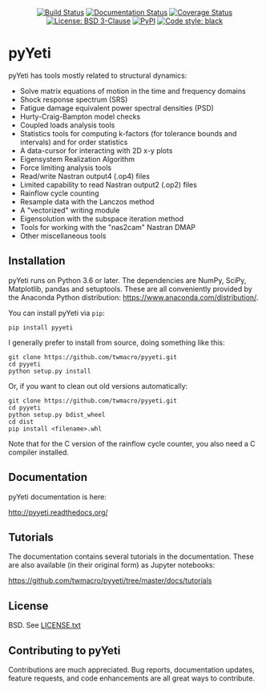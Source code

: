 <p align="center">
<a href="https://travis-ci.com/twmacro/pyyeti"><img alt="Build Status" src="https://travis-ci.com/twmacro/pyyeti.svg?branch=master"></a>
<a href="https://pyyeti.readthedocs.io/en/latest/?badge=latest"><img alt="Documentation Status" src="https://readthedocs.org/projects/pyyeti/badge/?version=latest"></a>
<a href="https://coveralls.io/github/twmacro/pyyeti?branch=master"><img alt="Coverage Status" src="https://coveralls.io/repos/github/twmacro/pyyeti/badge.svg?branch=master"></a>
<a href="https://github.com/twmacro/pyyeti/blob/master/LICENSE.txt"><img alt="License: BSD 3-Clause" src="https://img.shields.io/badge/License-BSD%203--Clause-blue.svg"></a>
<a href="https://pypi.org/project/pyyeti/"><img alt="PyPI" src="https://img.shields.io/pypi/v/pyyeti"></a>
<a href="https://github.com/twmacro/pyyeti"><img alt="Code style: black" src="https://img.shields.io/badge/code%20style-black-000000.svg"></a>
</p>


# pyYeti

pyYeti has tools mostly related to structural dynamics:


* Solve matrix equations of motion in the time and frequency domains
* Shock response spectrum (SRS)
* Fatigue damage equivalent power spectral densities (PSD)
* Hurty-Craig-Bampton model checks
* Coupled loads analysis tools
* Statistics tools for computing k-factors (for tolerance bounds and intervals) and for order statistics
* A data-cursor for interacting with 2D x-y plots
* Eigensystem Realization Algorithm
* Force limiting analysis tools
* Read/write Nastran output4 (.op4) files
* Limited capability to read Nastran output2 (.op2) files
* Rainflow cycle counting
* Resample data with the Lanczos method
* A "vectorized" writing module
* Eigensolution with the subspace iteration method
* Tools for working with the "nas2cam" Nastran DMAP
* Other miscellaneous tools


## Installation

pyYeti runs on Python 3.6 or later. The dependencies are NumPy, SciPy,
Matplotlib, pandas and setuptools. These are all conveniently provided
by the Anaconda Python distribution:
https://www.anaconda.com/distribution/.

You can install pyYeti via `pip`:

    pip install pyyeti

I generally prefer to install from source, doing something like this:

    git clone https://github.com/twmacro/pyyeti.git
    cd pyyeti
    python setup.py install

Or, if you want to clean out old versions automatically:

    git clone https://github.com/twmacro/pyyeti.git
    cd pyyeti
    python setup.py bdist_wheel
    cd dist
    pip install <filename>.whl

Note that for the C version of the rainflow cycle counter, you also
need a C compiler installed.


## Documentation

pyYeti documentation is here:

   http://pyyeti.readthedocs.org/


## Tutorials

The documentation contains several tutorials in the documentation.
These are also available (in their original form) as Jupyter
notebooks:

   https://github.com/twmacro/pyyeti/tree/master/docs/tutorials


## License

BSD. See [LICENSE.txt](LICENSE.txt)


## Contributing to pyYeti

Contributions are much appreciated. Bug reports, documentation
updates, feature requests, and code enhancements are all great
ways to contribute.
